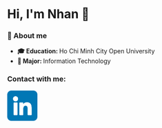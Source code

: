 <h1>Hi, I'm Nhan 👋</h1>
<h3>🌟 About me</h3>
<ul>
  <li><strong>🎓 Education: </strong>Ho Chi Minh City Open University</li>
  <li><strong>💼 Major: </strong>Information Technology</li>
</ul>
<h3>Contact with me:</h3>
<a href="https://www.linkedin.com/in/nhan-tran-quoc-23b6a52a8/" target="blank"><img src="linkedin.png" width="70"></a>
